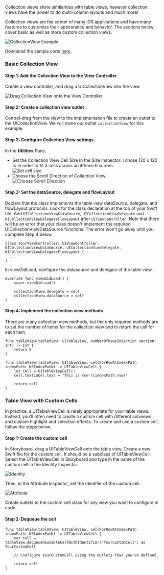 Collection views share similarities with table views, however collection views have the power to do multi-column layouts and much more!


Collection views are the center of many iOS applications and have many features to customize their appearance and behavior. The sections below cover basic as well as more custom collection views.

![CollectionView Example]()

Download the sample code [here]().

### Basic Collection View

#### Step 1: Add the Collection View to the View Controller

Create a view controller, and drag a UICollectionView into the view.

![Drag Collection View onto the View Controller](http://i.imgur.com/VBgfYwW.gif|600)

#### Step 2: Create a collection view outlet

Control-drag from the view to the implementation file to create an outlet to the UICollectionView. We will name our outlet `collectionView` for this example.

#### Step 3: Configure Collection View settings
In the **Utilities** Pane.
- Set the Collection View Cell Size in the Size Inspector. I chose 120 x 120 to in order to fit 3 cells across an iPhone 6 screen.  
![Set cell size](http://i.imgur.com/DqsWoPu.png)
- Choose the Scroll Direction of Collection View.  
![Choose Scroll Direction](http://i.imgur.com/Sldr8wr.gif)
#### Step 3: Set the dataSource, delegate and flowLayout

Declare that the class implements the table view dataSource, delegate, and flowLayout protocols. Look for the class declaration at the top of your Swift file. Add `UICollectionViewDataSource`, `UICollectionViewDelegate` and `UICollectionViewDelegateFlowLayout` after `UIViewController`. Note that there will be an error that your class doesn't implement the required UICollectionViewDataSource functions. The error won't go away until you complete Step 4 below.

```
class YourViewController: UIViewController, UICollectionViewDataSource, UICollectionViewDelegate, UICollectionViewDelegateFlowLayout {
  ...
}
```

In viewDidLoad, configure the datasource and delegate of the table view.

```
override func viewDidLoad() {
    super.viewDidLoad()

    collectionView.delegate = self
    collectionView.dataSource = self
}

```

#### Step 4: Implement the collection view methods

There are many collection view methods, but the only required methods are to set the number of items for the collection view and to return the cell for each item.

```
func tableView(tableView: UITableView, numberOfRowsInSection section: Int) -> Int {
    return 5
}

func tableView(tableView: UITableView, cellForRowAtIndexPath indexPath: NSIndexPath) -> UITableViewCell {
    let cell = UITableViewCell()
    cell.textLabel.text = "This is row \(indexPath.row)"

    return cell
}

```

### Table View with Custom Cells

In practice, a UITableViewCell is rarely appropriate for your table views. Instead, you'll often need to create a custom cell with different subviews and custom highlight and selection effects. To create and use a custom cell, follow the steps below.

#### Step 1: Create the custom cell

In Storyboard, drag a UITableViewCell onto the table view. Create a new Swift file for the custom cell. It should be a subclass of UITableViewCell. Select the UITableViewCell in Storyboard and type in the name of the custom cell in the Identity Inspector.

![Identity](http://i.imgur.com/TMmgLJh.png)

Then, in the Attribute Inspector, set the Identifer of the custom cell.

![Attribute](http://i.imgur.com/WTGsMc8.png)

Create outlets to the custom cell class for any view you want to configure in code.

#### Step 2: Dequeue the cell

```
func tableView(tableView: UITableView, cellForRowAtIndexPath indexPath: NSIndexPath) -> UITableViewCell {
    var cell = tableView.dequeueReusableCellWithIdentifier("YourCustomCell") as YourCustomCell

    // Configure YourCustomCell using the outlets that you've defined.

    return cell
}

```